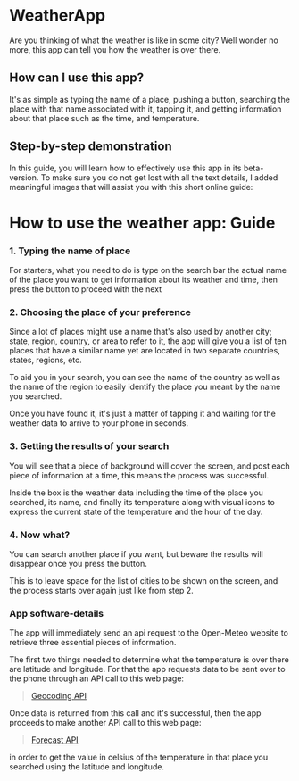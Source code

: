 # WeatherApp
Are you thinking of what the weather is like in some city? Well wonder no more, this app can tell you how the weather is over there.

## How can I use this app?
It's as simple as typing the name of a place, pushing a button, searching the place with that name
associated with it, tapping it, and getting information about that place such as the time, and temperature.

## Step-by-step demonstration
In this guide, you will learn how to effectively use this app in its beta-version. To make sure you do not
get lost with all the text details, I added meaningful images that will assist you with this short online guide:

# How to use the weather app: Guide

### 1. Typing the name of place
For starters, what you need to do is type on the search bar the actual name of the place you want to get 
information about its weather and time, then press the button to proceed with the next 

### 2. Choosing the place of your preference
Since a lot of places might use a name that's also used by another city; state, region, country, or area to refer to it,
the app will give you a list of ten places that have a similar name yet are located in two separate countries, states, regions, etc.

To aid you in your search, you can see the name of the country as well as the name of the region to easily identify the place you meant by the name you searched.

Once you have found it, it's just a matter of tapping it and waiting for the weather data to arrive to your phone in seconds.

### 3. Getting the results of your search
You will see that a piece of background will cover the screen, 
and post each piece of information at a time, this means the process was successful.

Inside the box is the weather data including the time of the place you searched, its name, and finally
its temperature along with visual icons to express the current state of the temperature and the hour of the day.

### 4. Now what?
You can search another place if you want, but beware the results will disappear once you press the button.

This is to leave space for the list of cities to be shown on the screen, and the process starts over again 
just like from step 2.


### App software-details

The app will immediately send an 
api request to the Open-Meteo website
to retrieve three essential pieces of
information.

The first two things needed to determine
what the temperature is over there are
latitude and longitude. For that the app requests
data to be sent over to the phone through an API call
to this web page: 
>[Geocoding API](https://open-meteo.com/en/docs/geocoding-api)

Once data is returned from this call and it's successful, then the app proceeds to
make another API call to this web page:
>[Forecast API](https://open-meteo.com/en/docs) 

in order to get the value in celsius of the temperature in that place you searched 
using the latitude and longitude.



